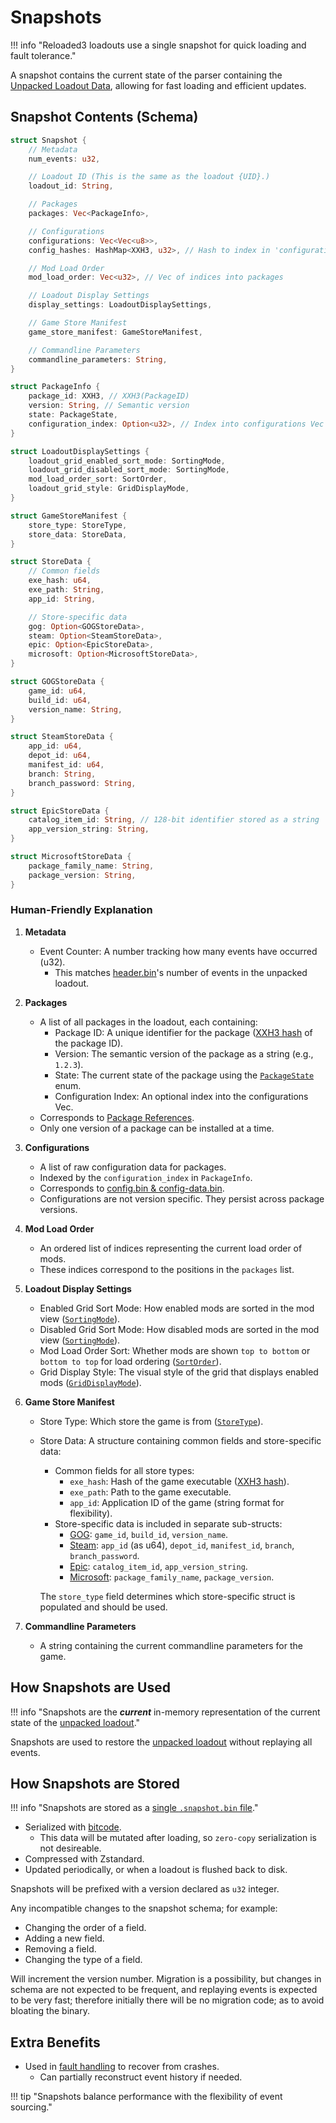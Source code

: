 # Snapshots

!!! info "Reloaded3 loadouts use a single snapshot for quick loading and fault tolerance."

A snapshot contains the current state of the parser containing the [Unpacked Loadout Data][unpacked],
allowing for fast loading and efficient updates.

## Snapshot Contents (Schema)

```rust
struct Snapshot {
    // Metadata
    num_events: u32,

    // Loadout ID (This is the same as the loadout {UID}.)
    loadout_id: String,

    // Packages
    packages: Vec<PackageInfo>,

    // Configurations
    configurations: Vec<Vec<u8>>,
    config_hashes: HashMap<XXH3, u32>, // Hash to index in 'configurations'

    // Mod Load Order
    mod_load_order: Vec<u32>, // Vec of indices into packages

    // Loadout Display Settings
    display_settings: LoadoutDisplaySettings,

    // Game Store Manifest
    game_store_manifest: GameStoreManifest,

    // Commandline Parameters
    commandline_parameters: String,
}

struct PackageInfo {
    package_id: XXH3, // XXH3(PackageID)
    version: String, // Semantic version
    state: PackageState,
    configuration_index: Option<u32>, // Index into configurations Vec
}

struct LoadoutDisplaySettings {
    loadout_grid_enabled_sort_mode: SortingMode,
    loadout_grid_disabled_sort_mode: SortingMode,
    mod_load_order_sort: SortOrder,
    loadout_grid_style: GridDisplayMode,
}

struct GameStoreManifest {
    store_type: StoreType,
    store_data: StoreData,
}

struct StoreData {
    // Common fields
    exe_hash: u64,
    exe_path: String,
    app_id: String,

    // Store-specific data
    gog: Option<GOGStoreData>,
    steam: Option<SteamStoreData>,
    epic: Option<EpicStoreData>,
    microsoft: Option<MicrosoftStoreData>,
}

struct GOGStoreData {
    game_id: u64,
    build_id: u64,
    version_name: String,
}

struct SteamStoreData {
    app_id: u64,
    depot_id: u64,
    manifest_id: u64,
    branch: String,
    branch_password: String,
}

struct EpicStoreData {
    catalog_item_id: String, // 128-bit identifier stored as a string
    app_version_string: String,
}

struct MicrosoftStoreData {
    package_family_name: String,
    package_version: String,
}
```

### Human-Friendly Explanation

1. **Metadata**
    - Event Counter: A number tracking how many events have occurred (u32).
        - This matches [header.bin][headerbin]'s number of events in the unpacked loadout.

2. **Packages**
    - A list of all packages in the loadout, each containing:
        - Package ID: A unique identifier for the package ([XXH3 hash][hashing] of the package ID).
        - Version: The semantic version of the package as a string (e.g., `1.2.3`).
        - State: The current state of the package using the [`PackageState`][packagestate] enum.
        - Configuration Index: An optional index into the configurations Vec.
    - Corresponds to [Package References][packagereferenceidsbin].
    - Only one version of a package can be installed at a time.

3. **Configurations**
    - A list of raw configuration data for packages.
    - Indexed by the `configuration_index` in `PackageInfo`.
    - Corresponds to [config.bin & config-data.bin][configbin].
    - Configurations are not version specific. They persist across package versions.

4. **Mod Load Order**
    - An ordered list of indices representing the current load order of mods.
    - These indices correspond to the positions in the `packages` list.

5. **Loadout Display Settings**
    - Enabled Grid Sort Mode: How enabled mods are sorted in the mod view ([`SortingMode`][sortingmode]).
    - Disabled Grid Sort Mode: How disabled mods are sorted in the mod view ([`SortingMode`][sortingmode]).
    - Mod Load Order Sort: Whether mods are shown `top to bottom` or `bottom to top` for load ordering ([`SortOrder`][sortorder]).
    - Grid Display Style: The visual style of the grid that displays enabled mods ([`GridDisplayMode`][griddisplaymode]).

6. **Game Store Manifest**
    - Store Type: Which store the game is from ([`StoreType`][storetype]).
    - Store Data: A structure containing common fields and store-specific data:
        - Common fields for all store types:
            - `exe_hash`: Hash of the game executable ([XXH3 hash][hashing]).
            - `exe_path`: Path to the game executable.
            - `app_id`: Application ID of the game (string format for flexibility).
        - Store-specific data is included in separate sub-structs:
            - [GOG][gog-store-data]: `game_id`, `build_id`, `version_name`.
            - [Steam][steam-store-data]: `app_id` (as u64), `depot_id`, `manifest_id`, `branch`, `branch_password`.
            - [Epic][epic-store-data]: `catalog_item_id`, `app_version_string`.
            - [Microsoft][microsoft-store-data]: `package_family_name`, `package_version`.

        The `store_type` field determines which store-specific struct is populated and should be used.

7. **Commandline Parameters**
    - A string containing the current commandline parameters for the game.

## How Snapshots are Used

!!! info "Snapshots are the ***current*** in-memory representation of the current state of the [unpacked loadout][unpacked]."

Snapshots are used to restore the [unpacked loadout][unpacked] without replaying all events.

## How Snapshots are Stored

!!! info "Snapshots are stored as a [single `.snapshot.bin` file][loadout-location]."

- Serialized with [bitcode][bitcode].
    - This data will be mutated after loading, so `zero-copy` serialization is not desireable.
- Compressed with Zstandard.
- Updated periodically, or when a loadout is flushed back to disk.

Snapshots will be prefixed with a version declared as `u32` integer.

Any incompatible changes to the snapshot schema; for example:

- Changing the order of a field.
- Adding a new field.
- Removing a field.
- Changing the type of a field.

Will increment the version number. Migration is a possibility, but changes in schema are not
expected to be frequent, and replaying events is expected to be very fast; therefore initially
there will be no migration code; as to avoid bloating the binary.

## Extra Benefits

- Used in [fault handling][fault-handling] to recover from crashes.
    - Can partially reconstruct event history if needed.

!!! tip "Snapshots balance performance with the flexibility of event sourcing."

[max-numbers]: ./DataTypes.md#max-numbers
[hashing]: ../../../../Common/Hashing.md
[packagestate]: ./DataTypes.md#packagestate
[sortingmode]: ./DataTypes.md#sortingmode
[sortorder]: ./DataTypes.md#sortorder
[griddisplaymode]: ./DataTypes.md#griddisplaymode
[storetype]: ./DataTypes.md#storetype
[fault-handling]: ../About.md#fault-handling
[headerbin]: ./Unpacked.md#headerbin
[gog-store-data]: ./Unpacked.md#gog
[steam-store-data]: ./Unpacked.md#steam
[epic-store-data]: ./Unpacked.md#epic
[microsoft-store-data]: ./Unpacked.md#microsoft
[unpacked]: ./Unpacked.md
[loadout-location]: ../About.md#location
[bitcode]: ../../../../Research/Library-Sizes/Serializers.md#bitcode
[configbin]: ./Unpacked.md#configbin
[packagereferenceidsbin]: ./Unpacked.md#package-idsbin